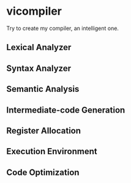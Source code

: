 # vicompiler
Try to create my compiler, an intelligent one.

## Lexical Analyzer

## Syntax Analyzer

## Semantic Analysis

## Intermediate-code Generation

## Register Allocation

## Execution Environment

## Code Optimization
